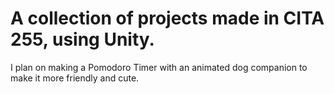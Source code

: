 # A collection of projects made in CITA 255, using Unity.
I plan on  making a Pomodoro Timer with an animated dog companion to make it more friendly and cute.
